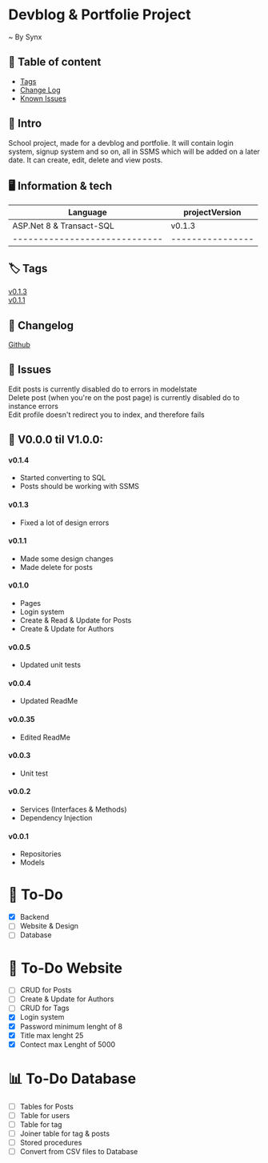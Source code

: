 ﻿# Devblog & Portfolie Project

~ By Synx

## 📰 Table of content
* [Tags](#Tags)
* [Change Log](#Changelog)
* [Known Issues](#Issues)

## 📖 Intro
School project, made for a devblog and portfolie.
It will contain login system, signup system and so on, all in SSMS which will be added on a later date.
It can create, edit, delete and view posts.

## 🖥️ Information & tech

|           Language          | projectVersion | 
| --------------------------- | -------------- |
|    ASP.Net 8 & Transact-SQL |     v0.1.3     |
|-----------------------------|----------------|

## 🏷️ Tags
[v0.1.3](https://github.com/SynxEU/Devblog-Portfolie/releases/tag/v0.1.3) \
[v0.1.1](https://github.com/SynxEU/Devblog-Portfolie/releases/tag/v0.1.1)

## 🧾 Changelog
[Github](https://github.com/SynxEU/Devblog-Portfolie/commits/master/)

## 🛑 Issues
Edit posts is currently disabled do to errors in modelstate \
Delete post (when you're on the post page) is currently disabled do to instance errors \
Edit profile doesn't redirect you to index, and therefore fails

## 📝 V0.0.0 til V1.0.0:

#### v0.1.4
* Started converting to SQL
* Posts should be working with SSMS

#### v0.1.3
* Fixed a lot of design errors

#### v0.1.1
* Made some design changes
* Made delete for posts

#### v0.1.0
* Pages
* Login system
* Create & Read & Update for Posts
* Create & Update for Authors

#### v0.0.5
* Updated unit tests

#### v0.0.4
* Updated ReadMe

#### v0.0.35
* Edited ReadMe

#### v0.0.3
* Unit test

#### v0.0.2
* Services (Interfaces & Methods) 
* Dependency Injection 

#### v0.0.1
* Repositories 
* Models 

# 📜 To-Do

- [X] Backend
- [ ] Website & Design
- [ ] Database

# 📑 To-Do Website

- [ ] CRUD for Posts
- [ ] Create & Update for Authors 
- [ ] CRUD for Tags
- [X] Login system 
- [X] Password minimum lenght of 8 
- [X] Title max lenght 25 
- [X] Contect max Lenght of 5000 

# 📊 To-Do Database

- [ ] Tables for Posts
- [ ] Table for users
- [ ] Table for tag
- [ ] Joiner table for tag & posts
- [ ] Stored procedures
- [ ] Convert from CSV files to Database
